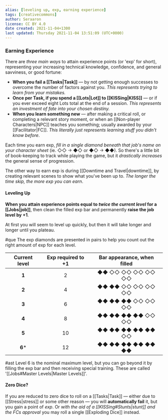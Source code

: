 ```yaml
---
alias: [leveling up, exp, earning experience]
tags: [creativecommons]
author: Seraaron
license: CC BY 4.0
date created: 2021-11-04+1300
last updated: Thursday 2021-11-04 13:51:09 (UTC+0000)
---
```

### Earning Experience

There are _three main ways_ to attain experience points (or 'exp' for short), representing your increasing technical knowledge, confidence, and general savviness, or good fortune:

-   **When you fail a [[Tasks|Task]]** — by not getting enough successes to overcome the number of factors against you. _This represents trying to learn from your mistakes._
-   **Once per Task, if you spend a [[Lots|Lot]] to [[KISSing|KISS]]** — or if you ever exceed eight Lots total at the end of a session. _This represents an investment of fate into your chosen destiny._
-   **When you learn something new** — after making a critical roll, or completing a relevant story moment, or when an [[Non-player Characters|NPC]] teaches you something; usually awarded by your [[Facilitator|FC]]. _This literally just represents learning stuff you didn't know before_.

Each time you earn exp, _fill in a single diamond beneath that job's name on your character sheet_ (ie. ◇◇ → ◆◇  or ◆◇ → ◆◆). So there's a little bit of book-keeping to track while playing the game, but it _drastically increases_ the general sense of progression.

The other way to earn exp is during [[Downtime and Travel|downtime]], by creating relevant scenes to show what you've been up to. _The longer the time skip, the more exp you can earn_.

#### Leveling Up

**When you attain experience points equal to _twice the current level_ for a [[Jobs|job]]**, then clean the filled exp bar and permanently **raise the job level by +1**.

At first you will seem to level up quickly, but then it will take longer and longer until you plateau.

#que The exp diamonds are presented in pairs to help you count out the right amount of exp for each level.

| Current level | Exp required to +1 | Bar appearance, when filled |
| :-----------: | :----------------: | :-------------------------: |
|     **1**     |          2         |      ◆◆ ◇◇ ◇◇ ◇◇ ◇◇ ◇◇      |
|     **2**     |          4         |      ◆◆ ◆◆ ◇◇ ◇◇ ◇◇ ◇◇      |
|     **3**     |          6         |      ◆◆ ◆◆ ◆◆ ◇◇ ◇◇ ◇◇      |
|     **4**     |         8         |      ◆◆ ◆◆ ◆◆ ◆◆ ◇◇ ◇◇      |
|     **5**     |         10         |      ◆◆ ◆◆ ◆◆ ◆◆ ◆◆ ◇◇      |
|     **6***     |         12         |      ◆◆ ◆◆ ◆◆ ◆◆ ◆◆ ◆◆      |

#ast Level 6 is the nominal maximum level, but you can go beyond it by filling the exp bar and then receiving special training. These are called '[[Jobs#Master Levels|Master Levels]]'.

#### Zero Dice?

If you are reduced to zero dice to roll on a [[Tasks|Task]] — either due to [[Stress|stress]] or some other reason — you will **automatically fail** it, but you gain a point of *exp*. Or _with the aid of a [[KISSing#Stunts|stunt]] and the FCs approval_ you may roll a single [[Exploding Dice]] instead.